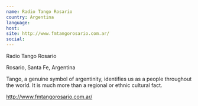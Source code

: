 ```yaml
---
name: Radio Tango Rosario
country: Argentina
language:
host:
site: http://www.fmtangorosario.com.ar/
social:
---
```

Radio Tango Rosario

Rosario, Santa Fe, Argentina

Tango, a genuine symbol of argentinity, identifies us as a people throughout the world. It is much more than a regional or ethnic cultural fact.

http://www.fmtangorosario.com.ar/
